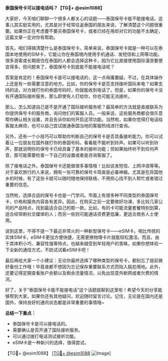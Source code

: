 **泰国保号卡可以接电话吗？【TG💪+ @esim1088】**

大家好，今天咱们聊聊一个很多人都关心的话题——泰国保号卡能不能接电话。这事儿其实挺实用的，尤其是对于经常往返泰国的朋友来说，了解清楚这个问题很重要。如果你正在考虑要不要买泰国保号卡，或者已经在用却对它的功能不太确定，这篇文章一定对你有帮助。

首先，咱们得搞清楚什么是泰国保号卡。简单来说，泰国保号卡就是一种可以在泰国本地使用的SIM卡，它能让你在泰国境内使用手机通话、发短信和上网等功能。很多游客或长期居住在泰国的人都会选择这种卡，因为它比直接使用国际漫游要便宜得多。但问题来了，泰国保号卡到底能不能接电话呢？

答案是肯定的！泰国保号卡是可以接电话的，这一点毋庸置疑。不过，在具体操作上还是有一些需要注意的地方。比如，你的保号卡是否支持接听国际来电？如果支持的话，对方拨打你的泰国号码时，你就能收到电话了。但是，如果你的保号卡没有开通国际接听服务，那么即使有人打给你，你也可能无法接听。

那么，怎么知道自己是不是开通了国际接听服务呢？最简单的方法就是直接联系为你提供保号卡的服务商，询问他们的客服人员。一般来说，这些服务商都会很乐意帮你确认相关设置，并且告诉你如何开启这项功能。当然啦，如果你觉得打电话给客服太麻烦，也可以自己尝试拨通泰国当地的客服热线进行查询。

另外，还有一个小技巧可以帮助你判断自己的保号卡是否具备接听能力。你可以试着让一位朋友在国外拨打你的泰国号码，看看能不能听到铃声。如果可以听到铃声，那就说明你的保号卡已经具备了基本的接听功能；但如果始终听不到任何声音，那可能需要检查一下自己的设置或者是咨询客服了。

除了接电话之外，泰国保号卡还能做很多事情哦！比如说发短信、上网冲浪等等。对于喜欢旅行的人来说，拥有一张可靠的保号卡简直是必备神器。尤其是在异国他乡的时候，有了这张卡就可以随时随地保持联络，不用担心找不到人帮忙或者错过重要的信息。

当然啦，选择合适的保号卡也是一门学问。市面上有很多种不同类型的泰国保号卡，价格和服务内容各有差异。因此，在购买之前一定要做好功课，多比较几家公司的产品特点，找到最适合自己的那一款。比如，有的卡可能流量套餐特别划算，适合经常刷社交媒体的人；而另一些则可能通话资费更低廉，更适合商务人士使用。

说到这里，不得不提一下最近非常火的一种新型保号卡——eSIM卡。相比传统的实体SIM卡，eSIM卡更加方便快捷，无需更换物理卡片就能轻松激活。而且，由于其体积小巧、兼容性强等特点，也越来越受到年轻用户的青睐。如果你想体验一下全新的通信方式，不妨试试看eSIM卡吧！

最后再给大家一个小建议：无论你最终选择了哪种类型的保号卡，都别忘了提前做好备份工作哦！毕竟谁都不想因为忘记保存重要联系方式而陷入尴尬境地。此外，还要记得定期查看账户余额以及剩余流量情况，以免出现意外断网或者欠费的情况。

好了，关于“泰国保号卡能不能接电话”这个话题就聊到这里啦！希望今天的分享能够帮到大家。如果你还有其他疑问，欢迎随时留言讨论。记住，无论是在国内还是国外，保持良好的通讯状态都是非常重要的事情哦~

**总结一下重点：**
- 泰国保号卡是可以接电话的。
- 需要确认是否开通了国际接听服务。
- 可以通过拨打电话测试接听功能。
- eSIM卡是一种新兴的选择，值得尝试。

【TG💪+ @esim1088】 [[TG💪+ @esim1088](https://t.me/s/esim1088) ![Image](https://i.postimg.cc/4NQfJmqS/Snipaste-2025-05-13-00-14-12.png)]